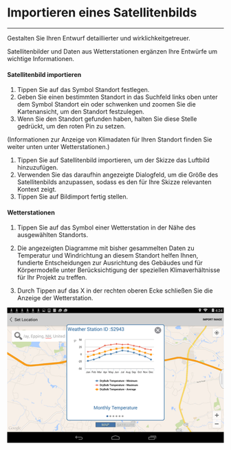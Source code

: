 

# Importieren eines Satellitenbilds

---

Gestalten Sie Ihren Entwurf detaillierter und wirklichkeitgetreuer.

Satellitenbilder und Daten aus Wetterstationen ergänzen Ihre Entwürfe um wichtige Informationen.

#### Satellitenbild importieren

1. Tippen Sie auf das Symbol Standort festlegen.
2. Geben Sie einen bestimmten Standort in das Suchfeld links oben unter dem Symbol Standort ein oder schwenken und zoomen Sie die Kartenansicht, um den Standort festzulegen.
3. Wenn Sie den Standort gefunden haben, halten Sie diese Stelle gedrückt, um den roten Pin zu setzen.

(Informationen zur Anzeige von Klimadaten für Ihren Standort finden Sie weiter unten unter Wetterstationen.)

1. Tippen Sie auf Satellitenbild importieren, um der Skizze das Luftbild hinzuzufügen.
2. Verwenden Sie das daraufhin angezeigte Dialogfeld, um die Größe des Satellitenbilds anzupassen, sodass es den für Ihre Skizze relevanten Kontext zeigt.
3. Tippen Sie auf Bildimport fertig stellen.
#### Wetterstationen

1. Tippen Sie auf das Symbol einer Wetterstation in der Nähe des ausgewählten Standorts.

2. Die angezeigten Diagramme mit bisher gesammelten Daten zu Temperatur und Windrichtung an diesem Standort helfen Ihnen, fundierte Entscheidungen zur Ausrichtung des Gebäudes und für Körpermodelle unter Berücksichtigung der speziellen Klimaverhältnisse für Ihr Projekt zu treffen.

3. Durch Tippen auf das X in der rechten oberen Ecke schließen Sie die Anzeige der Wetterstation.

![](Images/GUID-60F40397-82ED-4763-99D9-5CD765F57A01-low.png)

